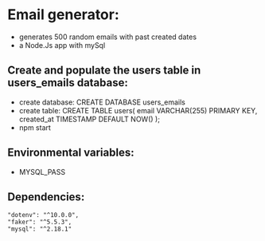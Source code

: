 # Email generator:
- generates 500 random emails with past created dates
- a Node.Js app with mySql

## Create and populate the users table in users_emails database:
- create database: 
        CREATE DATABASE users_emails
- create table: 
        CREATE TABLE users(
            email VARCHAR(255) PRIMARY KEY,
            created_at TIMESTAMP DEFAULT NOW()
        );
- npm start

## Environmental variables: 
- MYSQL_PASS

## Dependencies:
    "dotenv": "^10.0.0",
    "faker": "^5.5.3",
    "mysql": "^2.18.1"